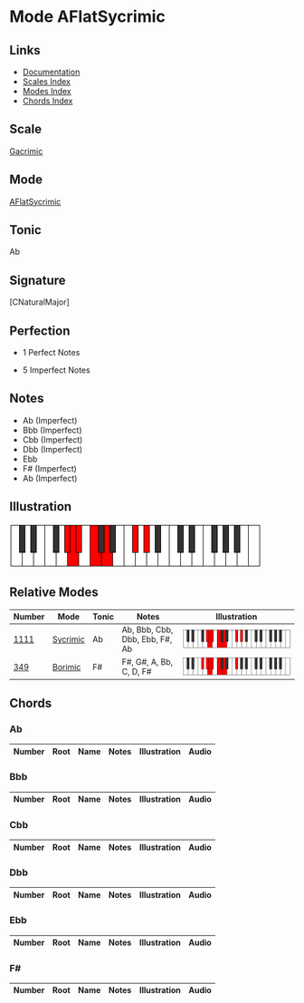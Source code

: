 # Mode AFlatSycrimic

## Links

- [Documentation](index.md)
- [Scales Index](Scales.md)
- [Modes Index](Modes.md)
- [Chords Index](Chords.md)

## Scale

[Gacrimic](ScaleGacrimic.md)

## Mode

[AFlatSycrimic](ModeAFlatSycrimic.md)

## Tonic

Ab

## Signature

[CNaturalMajor]

## Perfection

 - 1 Perfect Notes

 - 5 Imperfect Notes

## Notes

- Ab (Imperfect)
- Bbb (Imperfect)
- Cbb (Imperfect)
- Dbb (Imperfect)
- Ebb
- F# (Imperfect)
- Ab (Imperfect)

## Illustration

![AFlatSycrimic](ModeAFlatSycrimic.png)

## Relative Modes

| Number | Mode | Tonic | Notes | Illustration |
|--------|------|-------|-------|--------------|
| [1111](https://ianring.com/musictheory/scales/1111) | [Sycrimic](ModeSycrimic.md) | Ab | Ab, Bbb, Cbb, Dbb, Ebb, F#, Ab | ![AFlatSycrimic](ModeAFlatSycrimic.png) |
| [349](https://ianring.com/musictheory/scales/349) | [Borimic](ModeBorimic.md) | F# | F#, G#, A, Bb, C, D, F# | ![FSharpBorimic](ModeFSharpBorimic.png) |

## Chords

### Ab

| Number | Root | Name | Notes | Illustration | Audio |
|--------|------|------|-------|--------------|-------|

### Bbb

| Number | Root | Name | Notes | Illustration | Audio |
|--------|------|------|-------|--------------|-------|

### Cbb

| Number | Root | Name | Notes | Illustration | Audio |
|--------|------|------|-------|--------------|-------|

### Dbb

| Number | Root | Name | Notes | Illustration | Audio |
|--------|------|------|-------|--------------|-------|

### Ebb

| Number | Root | Name | Notes | Illustration | Audio |
|--------|------|------|-------|--------------|-------|

### F#

| Number | Root | Name | Notes | Illustration | Audio |
|--------|------|------|-------|--------------|-------|

